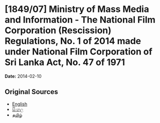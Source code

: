 # [1849/07] Ministry of Mass Media and Information - The National Film Corporation (Rescission) Regulations, No. 1 of 2014 made under National Film Corporation of Sri Lanka Act, No. 47 of 1971

**Date:** 2014-02-10

## Original Sources

- [English](https://documents.gov.lk/view/extra-gazettes/2014/2/1849-07_E.pdf)
- [සිංහල](https://documents.gov.lk/view/extra-gazettes/2014/2/1849-07_S.pdf)
- [தமிழ்](https://documents.gov.lk/view/extra-gazettes/2014/2/1849-07_T.pdf)
